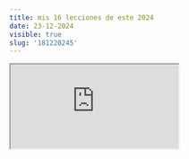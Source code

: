 ```yaml
---
title: mis 16 lecciones de este 2024
date: 23-12-2024
visible: true
slug: '181220245'
---
```

<iframe src="https://www.youtube.com/embed/prE11hAIxSw" allowfullscreen></iframe>

